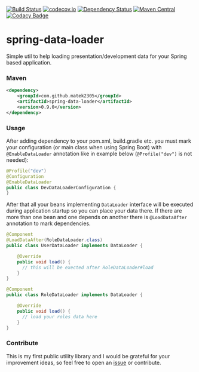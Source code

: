 [![Build Status](https://travis-ci.org/matek2305/spring-data-loader.svg?branch=master)](https://travis-ci.org/matek2305/spring-data-loader)
[![codecov.io](https://codecov.io/github/matek2305/spring-data-loader/coverage.svg?branch=master)](https://codecov.io/github/matek2305/spring-data-loader?branch=master)
[![Dependency Status](https://www.versioneye.com/user/projects/56b647c70a0ff5003b975aac/badge.svg)](https://www.versioneye.com/user/projects/56b647c70a0ff5003b975aac)
[![Maven Central](https://maven-badges.herokuapp.com/maven-central/com.github.matek2305/spring-data-loader/badge.svg)](https://maven-badges.herokuapp.com/maven-central/com.github.matek2305/spring-data-loader)
[![Codacy Badge](https://api.codacy.com/project/badge/grade/191dbbecd2f3428e9552a90d03bdb8c2)](https://www.codacy.com/app/matek2305/spring-data-loader)
# spring-data-loader

Simple util to help loading presentation/development data for your Spring based application.

### Maven

```xml
<dependency>
    <groupId>com.github.matek2305</groupId>
    <artifactId>spring-data-loader</artifactId>
    <version>0.9.0</version>
</dependency>
```

### Usage

After adding dependency to your pom.xml, build.gradle etc. you must mark your configuration (or main class when using Spring Boot) with ```@EnableDataLoader``` annotation like in example below (```@Profile("dev")``` is not needed):

```java
@Profile("dev")
@Configuration
@EnableDataLoader
public class DevDataLoaderConfiguration {
}
```

After that all your beans implementing ```DataLoader``` interface will be executed during application startup so you can place your data there. If there are more than one bean and one depends on another there is ```@LoadDataAfter``` annotation to mark dependencies.

```java
@Component
@LoadDataAfter(RoleDataLoader.class)
public class UserDataLoader implements DataLoader {

    @Override
    public void load() {
      // this will be exected after RoleDataLoader#load
    }
}

@Component
public class RoleDataLoader implements DataLoader {

    @Override
    public void load() {
      // load your roles data here
    }
}
```

### Contribute

This is my first public utility library and I would be grateful for your improvement ideas, so feel free to open an [issue](https://github.com/matek2305/spring-data-loader/issues) or contribute.
